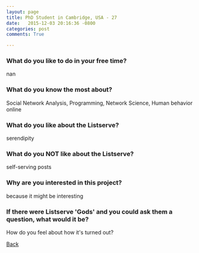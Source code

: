 ```yaml
---
layout: page
title: PhD Student in Cambridge, USA - 27
date:   2015-12-03 20:16:36 -0800
categories: post
comments: True

---
```


### What do you like to do in your free time?
<p>nan</p>

### What do you know the most about?
<p>Social Network Analysis, Programming, Network Science, Human behavior online</p>

### What do you like about the Listserve?
<p>serendipity</p>

### What do you NOT like about the Listserve?
<p>self-serving posts</p>

### Why are you interested in this project?
<p>because it might be interesting</p>

### If there were Listserve 'Gods' and you could ask them a question, what would it be?
<p>How do you feel about how it's turned out?</p>

[Back][1]

[1]: /responders/all